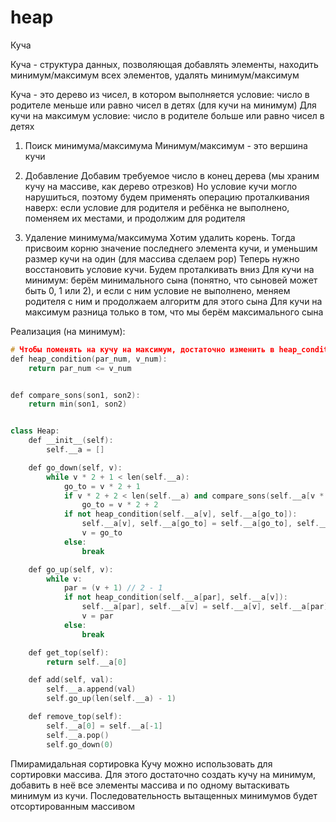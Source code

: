 # heap

Куча

Куча - структура данных, позволяющая добавлять элементы, находить минимум/максимум всех элементов, удалять минимум/максимум

Куча - это дерево из чисел, в котором выполняется условие: число в родителе меньше или равно чисел в детях (для кучи на минимум)
Для кучи на максимум условие: число в родителе больше или равно чисел в детях

1. Поиск минимума/максимума
Минимум/максимум - это вершина кучи

2. Добавление
Добавим требуемое число в конец дерева (мы храним кучу на массиве, как дерево отрезков)
Но условие кучи могло нарушиться, поэтому будем применять операцию проталкивания наверх: если условие для родителя и ребёнка не выполнено, поменяем их местами, и продолжим для родителя

3. Удаление минимума/максимума
Хотим удалить корень. Тогда присвоим корню значение последнего элемента кучи, и уменьшим размер кучи на один (для массива сделаем pop)
Теперь нужно восстановить условие кучи. Будем проталкивать вниз
Для кучи на минимум: берём минимального сына (понятно, что сыновей может быть 0, 1 или 2), и если с ним условие не выполнено, меняем родителя с ним и продолжаем алгоритм для этого сына
Для кучи на максимум разница только в том, что мы берём максимального сына

Реализация (на минимум):

```cpp
# Чтобы поменять на кучу на максимум, достаточно изменить в heap_condition на >=, в compare_sons на max
def heap_condition(par_num, v_num):
    return par_num <= v_num


def compare_sons(son1, son2):
    return min(son1, son2)


class Heap:
    def __init__(self):
        self.__a = []

    def go_down(self, v):
        while v * 2 + 1 < len(self.__a):
            go_to = v * 2 + 1
            if v * 2 + 2 < len(self.__a) and compare_sons(self.__a[v * 2 + 2], self.__a[go_to]) == self.__a[v * 2 + 2]:
                go_to = v * 2 + 2
            if not heap_condition(self.__a[v], self.__a[go_to]):
                self.__a[v], self.__a[go_to] = self.__a[go_to], self.__a[v]
                v = go_to
            else:
                break

    def go_up(self, v):
        while v:
            par = (v + 1) // 2 - 1
            if not heap_condition(self.__a[par], self.__a[v]):
                self.__a[par], self.__a[v] = self.__a[v], self.__a[par]
                v = par
            else:
                break

    def get_top(self):
        return self.__a[0]

    def add(self, val):
        self.__a.append(val)
        self.go_up(len(self.__a) - 1)

    def remove_top(self):
        self.__a[0] = self.__a[-1]
        self.__a.pop()
        self.go_down(0)
```

Пмирамидальная сортировка
Кучу можно использовать для сортировки массива. Для этого достаточно создать кучу на минимум, добавить в неё все элементы массива и по одному вытаскивать минимум из кучи. Последовательность вытащенных минимумов будет отсортированным массивом

